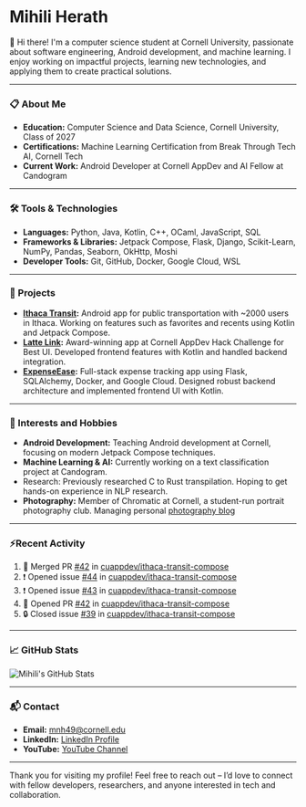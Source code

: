 # Mihili Herath

👋 Hi there! I'm a computer science student at Cornell University, passionate about software engineering, Android development, and machine learning. I enjoy working on impactful projects, learning new technologies, and applying them to create practical solutions.

---

### 📋 About Me
- **Education:** Computer Science and Data Science, Cornell University, Class of 2027
- **Certifications:** Machine Learning Certification from Break Through Tech AI, Cornell Tech
- **Current Work:** Android Developer at Cornell AppDev and AI Fellow at Candogram

---

### 🛠️ Tools & Technologies

- **Languages:** Python, Java, Kotlin, C++, OCaml, JavaScript, SQL
- **Frameworks & Libraries:** Jetpack Compose, Flask, Django, Scikit-Learn, NumPy, Pandas, Seaborn, OkHttp, Moshi
- **Developer Tools:** Git, GitHub, Docker, Google Cloud, WSL

---

### 💼 Projects

- **[Ithaca Transit](https://github.com/IthacaTransit):** Android app for public transportation with ~2000 users in Ithaca. Working on features such as favorites and recents using Kotlin and Jetpack Compose.
- **[Latte Link](https://github.com/nchu05/Latte-Link):** Award-winning app at Cornell AppDev Hack Challenge for Best UI. Developed frontend features with Kotlin and handled backend integration.
- **[ExpenseEase](https://github.com/Mihilih/ExpenseEaseFrontEnd):** Full-stack expense tracking app using Flask, SQLAlchemy, Docker, and Google Cloud. Designed robust backend architecture and implemented frontend UI with Kotlin.

---

### 🌱 Interests and Hobbies
- **Android Development:** Teaching Android development at Cornell, focusing on modern Jetpack Compose techniques.
- **Machine Learning & AI:** Currently working on a text classification project at Candogram.
- Research: Previously researched C to Rust transpilation. Hoping to get hands-on experience in NLP research.
- **Photography:** Member of Chromatic at Cornell, a student-run portrait photography club. Managing personal [photography blog](https://www.instagram.com/ellynngraphy/)

---

### ⚡Recent Activity

<!--START_SECTION:activity-->
1. 🎉 Merged PR [#42](https://github.com/cuappdev/ithaca-transit-compose/pull/42) in [cuappdev/ithaca-transit-compose](https://github.com/cuappdev/ithaca-transit-compose)
2. ❗ Opened issue [#44](https://github.com/cuappdev/ithaca-transit-compose/issues/44) in [cuappdev/ithaca-transit-compose](https://github.com/cuappdev/ithaca-transit-compose)
3. ❗ Opened issue [#43](https://github.com/cuappdev/ithaca-transit-compose/issues/43) in [cuappdev/ithaca-transit-compose](https://github.com/cuappdev/ithaca-transit-compose)
4. 💪 Opened PR [#42](https://github.com/cuappdev/ithaca-transit-compose/pull/42) in [cuappdev/ithaca-transit-compose](https://github.com/cuappdev/ithaca-transit-compose)
5. 🔒 Closed issue [#39](https://github.com/cuappdev/ithaca-transit-compose/issues/39) in [cuappdev/ithaca-transit-compose](https://github.com/cuappdev/ithaca-transit-compose)
<!--END_SECTION:activity-->

---

### 📈 GitHub Stats

![Mihili's GitHub Stats](https://github-readme-stats.vercel.app/api?username=Mihilih&show_icons=true&theme=radical)

---

### 📬 Contact

- **Email:** mnh49@cornell.edu
- **LinkedIn:** [LinkedIn Profile](https://www.linkedin.com/)
- **YouTube:** [YouTube Channel](https://www.youtube.com/)

---

Thank you for visiting my profile! Feel free to reach out – I’d love to connect with fellow developers, researchers, and anyone interested in tech and collaboration.
